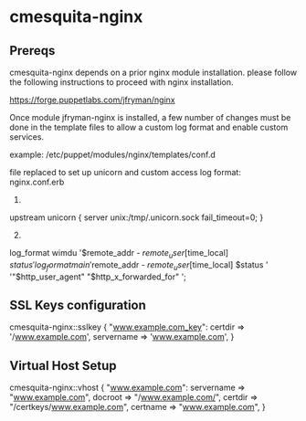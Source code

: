 # cmesquita-nginx
## Prereqs
cmesquita-nginx depends on a prior nginx module installation. 
please follow the following instructions to proceed with nginx installation. 

https://forge.puppetlabs.com/jfryman/nginx

Once module jfryman-nginx is installed, a few number of changes must be done in the template files to allow a custom log format and enable custom services.

example: 
  /etc/puppet/modules/nginx/templates/conf.d

file replaced to set up unicorn and custom access log format: nginx.conf.erb

1) 
upstream unicorn {
 server unix:/tmp/.unicorn.sock fail_timeout=0;
}

2)
log_format   wimdu '$remote_addr - $remote_user [$time_local]  $status ' log_format   main '$remote_addr - $remote_user [$time_local]  $status ' '"$http_user_agent" "$http_x_forwarded_for" ';

## SSL Keys configuration 
cmesquita-nginx::sslkey { "www.example.com_key":
    certdir => '/www.example.com',
    servername => 'www.example.com',
}

## Virtual Host Setup 
cmesquita-nginx::vhost { "www.example.com":
    servername => "www.example.com",
    docroot => "/www.example.com/",
   certdir => "/certkeys/www.example.com",
   certname => "www.example.com",
}

